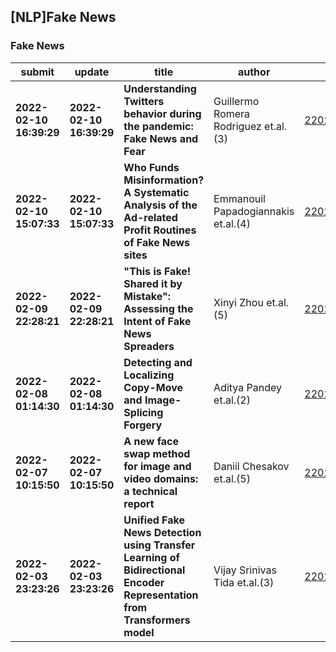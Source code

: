 ## [NLP]Fake News 

### Fake News

| submit | update | title | author | abs | PDF | code | cates | journal |
|---|---|---|---|---|---|---|---|---|
|**2022-02-10 16:39:29**|**2022-02-10 16:39:29**|**Understanding Twitters behavior during the pandemic: Fake News and Fear**|Guillermo Romera Rodriguez et.al.(3)|[2202.05134v1](http://arxiv.org/abs/2202.05134v1)|[gotoRead](http://arxiv.org/pdf/2202.05134v1)|null|cs.SI, cs.CY|null|
|**2022-02-10 15:07:33**|**2022-02-10 15:07:33**|**Who Funds Misinformation? A Systematic Analysis of the Ad-related Profit   Routines of Fake News sites**|Emmanouil Papadogiannakis et.al.(4)|[2202.05079v1](http://arxiv.org/abs/2202.05079v1)|[gotoRead](http://arxiv.org/pdf/2202.05079v1)|null|cs.CY, K.4.2|null|
|**2022-02-09 22:28:21**|**2022-02-09 22:28:21**|**"This is Fake! Shared it by Mistake": Assessing the Intent of Fake News   Spreaders**|Xinyi Zhou et.al.(5)|[2202.04752v1](http://arxiv.org/abs/2202.04752v1)|[gotoRead](http://arxiv.org/pdf/2202.04752v1)|null|cs.SI, cs.AI|null|
|**2022-02-08 01:14:30**|**2022-02-08 01:14:30**|**Detecting and Localizing Copy-Move and Image-Splicing Forgery**|Aditya Pandey et.al.(2)|[2202.04069v1](http://arxiv.org/abs/2202.04069v1)|[gotoRead](http://arxiv.org/pdf/2202.04069v1)|null|cs.CV, cs.LG, eess.IV|null|
|**2022-02-07 10:15:50**|**2022-02-07 10:15:50**|**A new face swap method for image and video domains: a technical report**|Daniil Chesakov et.al.(5)|[2202.03046v1](http://arxiv.org/abs/2202.03046v1)|[gotoRead](http://arxiv.org/pdf/2202.03046v1)|null|cs.CV|null|
|**2022-02-03 23:23:26**|**2022-02-03 23:23:26**|**Unified Fake News Detection using Transfer Learning of Bidirectional   Encoder Representation from Transformers model**|Vijay Srinivas Tida et.al.(3)|[2202.01907v1](http://arxiv.org/abs/2202.01907v1)|[gotoRead](http://arxiv.org/pdf/2202.01907v1)|null|cs.LG|null|
